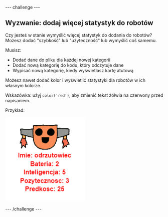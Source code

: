 --- challenge ---

## Wyzwanie: dodaj więcej statystyk do robotów

Czy jesteś w stanie wymyślić więcej statystyk do dodania do robotów? Możesz dodać "szybkość" lub "użyteczność" lub wymyślić coś samemu.

Musisz:

+ Dodać dane do pliku dla każdej nowej kategorii 
+ Dodać nową kategorię do kodu, który odczytuje dane
+ Wypisać nową kategorię, kiedy wyświetlasz kartę atutową

Możesz nawet dodać kolor i wyświetlić statystyki dla robotów w ich własnym kolorze.

Wskazówka: użyj `color('red')`, aby zmienić tekst żółwia na czerwony przed napisaniem.

Przykład:

![zrzut ekranu](images/robotrumps-jet.png)

--- /challenge ---